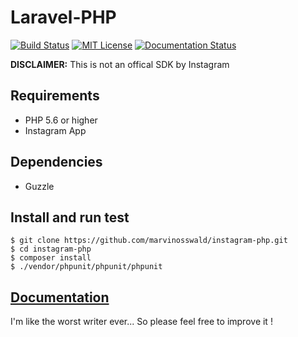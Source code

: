 # Laravel-PHP

[![Build Status](https://travis-ci.org/marvinosswald/instagram-php.svg?branch=master)](https://travis-ci.org/marvinosswald/instagram-php)
[![MIT License](https://img.shields.io/packagist/l/marvinosswald/instagram-php.svg?style=flat-square)](https://packagist.org/packages/marvinosswald/instagram-php)
[![Documentation Status](https://readthedocs.org/projects/instagram-php-sdk/badge/?version=latest)](http://instagram-php-sdk.readthedocs.io/en/latest/?badge=latest)


**DISCLAIMER:** This is not an offical SDK by Instagram

## Requirements

- PHP 5.6 or higher
- Instagram App

## Dependencies
- Guzzle

## Install and run test
    $ git clone https://github.com/marvinosswald/instagram-php.git
    $ cd instagram-php
    $ composer install
    $ ./vendor/phpunit/phpunit/phpunit
    


## [Documentation](http://instagram-php-sdk.readthedocs.io/en/latest/)
I'm like the worst writer ever... So please feel free to improve it !

